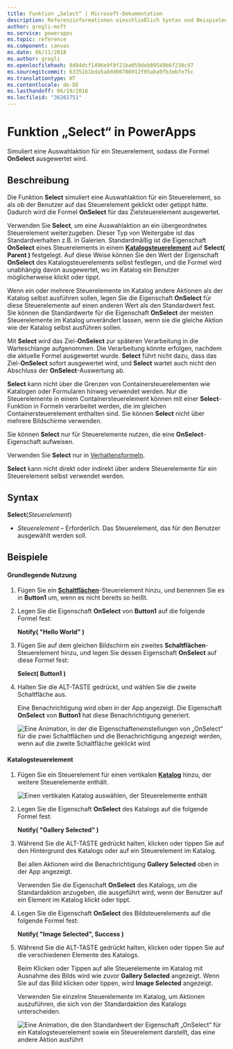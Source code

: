 ```yaml
---
title: Funktion „Select“ | Microsoft-Dokumentation
description: Referenzinformationen einschließlich Syntax und Beispielen für die Funktion „Select“ in PowerApps
author: gregli-msft
ms.service: powerapps
ms.topic: reference
ms.component: canvas
ms.date: 06/11/2018
ms.author: gregli
ms.openlocfilehash: 8d84dcf1496e9f8f21ba059deb89549b6f238c97
ms.sourcegitcommit: 63351b1bda5a8dd00786912f95aba9fb3ebfe75c
ms.translationtype: HT
ms.contentlocale: de-DE
ms.lasthandoff: 06/19/2018
ms.locfileid: "36261751"
---
```

# <a name="select-function-in-powerapps"></a>Funktion „Select“ in PowerApps
Simuliert eine Auswahlaktion für ein Steuerelement, sodass die Formel **OnSelect** ausgewertet wird.

## <a name="description"></a>Beschreibung
Die Funktion **Select** simuliert eine Auswahlaktion für ein Steuerelement, so als ob der Benutzer auf das Steuerelement geklickt oder getippt hätte. Dadurch wird die Formel **OnSelect** für das Zielsteuerelement ausgewertet.

Verwenden Sie **Select**, um eine Auswahlaktion an ein übergeordnetes Steuerelement weiterzugeben. Dieser Typ von Weitergabe ist das Standardverhalten z.B. in Galerien. Standardmäßig ist die Eigenschaft **OnSelect** eines Steuerelements in einem **[Katalogsteuerelement](../controls/control-gallery.md)** auf **Select( Parent )** festgelegt. Auf diese Weise können Sie den Wert der Eigenschaft **OnSelect** des Katalogsteuerelements selbst festlegen, und die Formel wird unabhängig davon ausgewertet, wo im Katalog ein Benutzer möglicherweise klickt oder tippt.

Wenn ein oder mehrere Steuerelemente im Katalog andere Aktionen als der Katalog selbst ausführen sollen, legen Sie die Eigenschaft **OnSelect** für diese Steuerelemente auf einen anderen Wert als den Standardwert fest. Sie können die Standardwerte für die Eigenschaft **OnSelect** der meisten Steuerelemente im Katalog unverändert lassen, wenn sie die gleiche Aktion wie der Katalog selbst ausführen sollen.

Mit **Select** wird das Ziel-**OnSelect** zur späteren Verarbeitung in die Warteschlange aufgenommen. Die Verarbeitung könnte erfolgen, nachdem die aktuelle Formel ausgewertet wurde. **Select** führt nicht dazu, dass das Ziel-**OnSelect** sofort ausgewertet wird, und **Select** wartet auch nicht den Abschluss der **OnSelect**-Auswertung ab.

**Select** kann nicht über die Grenzen von Containersteuerelementen wie Katalogen oder Formularen hinweg verwendet werden. Nur die Steuerelemente in einem Containersteuerelement können mit einer **Select**-Funktion in Formeln verarbeitet werden, die im gleichen Containersteuerelement enthalten sind. Sie können **Select** nicht über mehrere Bildschirme verwenden.

Sie können **Select** nur für Steuerelemente nutzen, die eine **OnSelect**-Eigenschaft aufweisen.

Verwenden Sie **Select** nur in [Verhaltensformeln](../working-with-formulas-in-depth.md).

**Select** kann nicht direkt oder indirekt über andere Steuerelemente für ein Steuerelement selbst verwendet werden.

## <a name="syntax"></a>Syntax
**Select**(*Steuerelement*)

* *Steuerelement* – Erforderlich.  Das Steuerelement, das für den Benutzer ausgewählt werden soll.

## <a name="examples"></a>Beispiele

#### <a name="basic-usage"></a>Grundlegende Nutzung

1. Fügen Sie ein **[Schaltflächen](../controls/control-button.md)**-Steuerelement hinzu, und benennen Sie es in **Button1** um, wenn es nicht bereits so heißt.

1. Legen Sie die Eigenschaft **OnSelect** von **Button1** auf die folgende Formel fest:

    **Notify( "Hello World" )**

1. Fügen Sie auf dem gleichen Bildschirm ein zweites **Schaltflächen**-Steuerelement hinzu, und legen Sie dessen Eigenschaft **OnSelect** auf diese Formel fest:

    **Select( Button1 )**

1. Halten Sie die ALT-TASTE gedrückt, und wählen Sie die zweite Schaltfläche aus.

    Eine Benachrichtigung wird oben in der App angezeigt. Die Eigenschaft **OnSelect** von **Button1** hat diese Benachrichtigung generiert.

    ![Eine Animation, in der die Eigenschafteneinstellungen von „OnSelect“ für die zwei Schaltflächen und die Benachrichtigung angezeigt werden, wenn auf die zweite Schaltfläche geklickt wird](media/function-select/basic-select.gif)

#### <a name="gallery-control"></a>Katalogsteuerelement

1. Fügen Sie ein Steuerelement für einen vertikalen **[Katalog](../controls/control-gallery.md)** hinzu, der weitere Steuerelemente enthält.

    ![Einen vertikalen Katalog auswählen, der Steuerelemente enthält](media/function-select/select-gallery.png)

2. Legen Sie die Eigenschaft **OnSelect** des Katalogs auf die folgende Formel fest:
 
    **Notify( "Gallery Selected" )**

3. Während Sie die ALT-TASTE gedrückt halten, klicken oder tippen Sie auf den Hintergrund des Katalogs oder auf ein Steuerelement im Katalog.

    Bei allen Aktionen wird die Benachrichtigung **Gallery Selected** oben in der App angezeigt.

    Verwenden Sie die Eigenschaft **OnSelect** des Katalogs, um die Standardaktion anzugeben, die ausgeführt wird, wenn der Benutzer auf ein Element im Katalog klickt oder tippt.

5. Legen Sie die Eigenschaft **OnSelect** des Bildsteuerelements auf die folgende Formel fest:

    **Notify( "Image Selected", Success )**

6. Während Sie die ALT-TASTE gedrückt halten, klicken oder tippen Sie auf die verschiedenen Elemente des Katalogs.

    Beim Klicken oder Tippen auf alle Steuerelemente im Katalog mit Ausnahme des Bilds wird wie zuvor **Gallery Selected** angezeigt. Wenn Sie auf das Bild klicken oder tippen, wird **Image Selected** angezeigt.
 
    Verwenden Sie einzelne Steuerelemente im Katalog, um Aktionen auszuführen, die sich von der Standardaktion des Katalogs unterscheiden.

    ![Eine Animation, die den Standardwert der Eigenschaft „OnSelect“ für ein Katalogsteuerelement sowie ein Steuerelement darstellt, das eine andere Aktion ausführt](media/function-select/gallery-select.gif)
